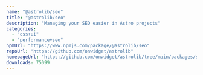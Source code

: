 ```yaml
---
name: "@astrolib/seo"
title: "@astrolib/seo"
description: "Managing your SEO easier in Astro projects"
categories:
  - "css+ui"
  - "performance+seo"
npmUrl: "https://www.npmjs.com/package/@astrolib/seo"
repoUrl: "https://github.com/onwidget/astrolib"
homepageUrl: "https://github.com/onwidget/astrolib/tree/main/packages/seo"
downloads: 75099
---
```

